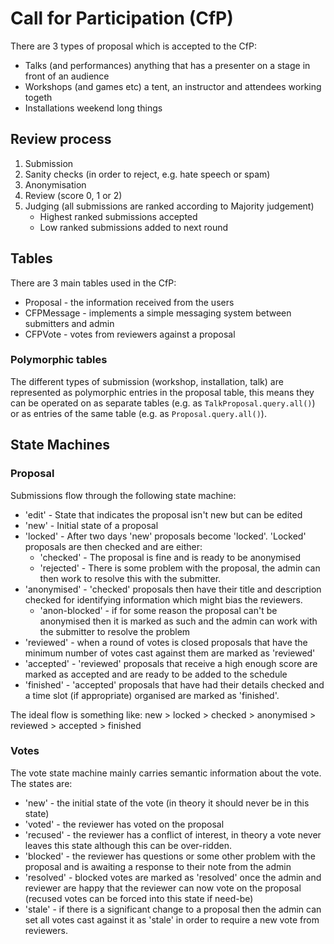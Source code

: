 # Call for Participation (CfP) #
There are 3 types of proposal which is accepted to the CfP:

* Talks (and performances) anything that has a presenter on a stage in front of an audience
* Workshops (and games etc) a tent, an instructor and attendees working togeth
* Installations weekend long things

## Review process ##

1. Submission
2. Sanity checks (in order to reject, e.g. hate speech or spam)
3. Anonymisation
4. Review (score 0, 1 or 2)
5. Judging (all submissions are ranked according to Majority judgement)
    * Highest ranked submissions accepted
    * Low ranked submissions added to next round

## Tables ##

There are 3 main tables used in the CfP:

* Proposal - the information received from the users
* CFPMessage - implements a simple messaging system between submitters and admin
* CFPVote - votes from reviewers against a proposal

### Polymorphic tables ###

The different types of submission (workshop, installation, talk) are represented as polymorphic entries in the proposal table, this means they can be operated on as separate tables (e.g. as `TalkProposal.query.all()`) or as entries of the same table (e.g. as `Proposal.query.all()`).

## State Machines ##

### Proposal ###
Submissions flow through the following state machine:

* 'edit' - State that indicates the proposal isn't new but can be edited
* 'new' - Initial state of a proposal
* 'locked' - After two days 'new' proposals become 'locked'. 'Locked' proposals are then checked and are either:
    * 'checked' - The proposal is fine and is ready to be anonymised
    * 'rejected' - There is some problem with the proposal, the admin can then work to resolve this with the submitter.
* 'anonymised' - 'checked' proposals then have their title and description checked for identifying information which might bias the reviewers.
    * 'anon-blocked' - if for some reason the proposal can't be anonymised then it is marked as such and the admin can work with the submitter to resolve the problem
* 'reviewed' - when a round of votes is closed proposals that have the minimum number of votes cast against them are marked as 'reviewed'
* 'accepted' - 'reviewed' proposals that receive a high enough score are marked as accepted and are ready to be added to the schedule
* 'finished' - 'accepted' proposals that have had their details checked and a time slot (if appropriate) organised are marked as 'finished'.

The ideal flow is something like:
new > locked > checked > anonymised > reviewed > accepted > finished

### Votes ###

The vote state machine mainly carries semantic information about the vote. The states are:

* 'new' - the initial state of the vote (in theory it should never be in this state)
* 'voted' - the reviewer has voted on the proposal
* 'recused' - the reviewer has a conflict of interest, in theory a vote never leaves this state although this can be over-ridden.
* 'blocked' - the reviewer has questions or some other problem with the proposal and is awaiting a response to their note from the admin
* 'resolved' - blocked votes are marked as 'resolved' once the admin and reviewer are happy that the reviewer can now vote on the proposal (recused votes can be forced into this state if need-be)
* 'stale' - if there is a significant change to a proposal then the admin can set all votes cast against it as 'stale' in order to require a new vote from reviewers.



